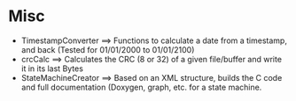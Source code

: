 # Misc

* TimestampConverter  ==> Functions to calculate a date from a timestamp, and back (Tested for 01/01/2000 to 01/01/2100)
* crcCalc ==> Calculates the CRC (8 or 32) of a given file/buffer and write it in its last Bytes 
* StateMachineCreator ==> Based on an XML structure, builds the C code and full documentation (Doxygen, graph, etc. for a state machine.